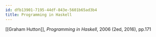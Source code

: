 ```yaml
---
id: dfb13901-7195-44df-843e-5601b65ad3b4
title: Programming in Haskell
---
```


[[Graham Hutton]], *Programming in Haskell*, 2006 (2ed, 2016), pp.171
